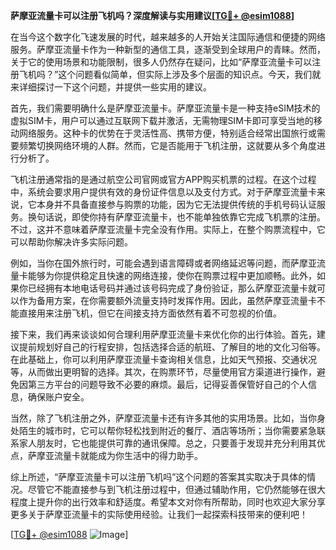 **萨摩亚流量卡可以注册飞机吗？深度解读与实用建议[[TG💪+ @esim1088](https://t.me/s/esim1088)]**

在当今这个数字化飞速发展的时代，越来越多的人开始关注国际通信和便捷的网络服务。萨摩亚流量卡作为一种新型的通信工具，逐渐受到全球用户的青睐。然而，关于它的使用场景和功能限制，很多人仍然存在疑问，比如“萨摩亚流量卡可以注册飞机吗？”这个问题看似简单，但实际上涉及多个层面的知识点。今天，我们就来详细探讨一下这个问题，并提供一些实用的建议。

首先，我们需要明确什么是萨摩亚流量卡。萨摩亚流量卡是一种支持eSIM技术的虚拟SIM卡，用户可以通过互联网下载并激活，无需物理SIM卡即可享受当地的移动网络服务。这种卡的优势在于灵活性高、携带方便，特别适合经常出国旅行或需要频繁切换网络环境的人群。然而，它是否能用于飞机注册，这就要从多个角度进行分析了。

飞机注册通常指的是通过航空公司官网或官方APP购买机票的过程。在这个过程中，系统会要求用户提供有效的身份证件信息以及支付方式。对于萨摩亚流量卡来说，它本身并不具备直接参与购票的功能，因为它无法提供传统的手机号码认证服务。换句话说，即使你持有萨摩亚流量卡，也不能单独依靠它完成飞机票的注册。不过，这并不意味着萨摩亚流量卡完全没有作用。实际上，在整个购票流程中，它可以帮助你解决许多实际问题。

例如，当你在国外旅行时，可能会遇到语言障碍或者网络延迟等问题，而萨摩亚流量卡能够为你提供稳定且快速的网络连接，使你在购票过程中更加顺畅。此外，如果你已经拥有本地电话号码并通过该号码完成了身份验证，那么萨摩亚流量卡就可以作为备用方案，在你需要额外流量支持时发挥作用。因此，虽然萨摩亚流量卡不能直接用来注册飞机，但它在间接支持方面依然有着不可忽视的价值。

接下来，我们再来谈谈如何合理利用萨摩亚流量卡来优化你的出行体验。首先，建议提前规划好自己的行程安排，包括选择合适的航班、了解目的地的文化习俗等。在此基础上，你可以利用萨摩亚流量卡查询相关信息，比如天气预报、交通状况等，从而做出更明智的选择。其次，在购票环节，尽量使用官方渠道进行操作，避免因第三方平台的问题导致不必要的麻烦。最后，记得妥善保管好自己的个人信息，确保账户安全。

当然，除了飞机注册之外，萨摩亚流量卡还有许多其他的实用场景。比如，当你身处陌生的城市时，它可以帮你轻松找到附近的餐厅、酒店等场所；当你需要紧急联系家人朋友时，它也能提供可靠的通讯保障。总之，只要善于发现并充分利用其优点，萨摩亚流量卡就能成为你生活中的得力助手。

综上所述，“萨摩亚流量卡可以注册飞机吗”这个问题的答案其实取决于具体的情况。尽管它不能直接参与到飞机注册过程中，但通过辅助作用，它仍然能够在很大程度上提升你的出行效率和舒适度。希望本文对你有所帮助，同时也欢迎大家分享更多关于萨摩亚流量卡的实际使用经验。让我们一起探索科技带来的便利吧！

[[TG💪+ @esim1088](https://t.me/s/esim1088) ![Image](https://i.postimg.cc/4NQfJmqS/Snipaste-2025-05-13-00-14-12.png)]